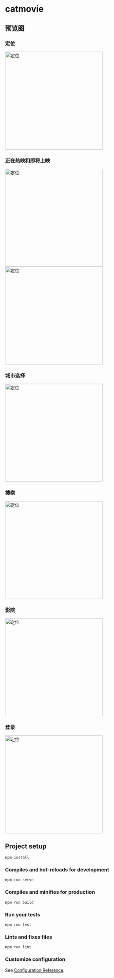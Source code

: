 # catmovie

## 预览图

### 定位

<img src='https://github.com/RYTON0305/movieApp_remake/blob/master/Preview/location.png' alt='定位' width='320'>

### 正在热映和即将上映

<img src='https://github.com/RYTON0305/movieApp_remake/blob/master/Preview/nowPlaying.png' alt='定位' width='320'>    <img src='https://github.com/RYTON0305/movieApp_remake/blob/master/Preview/comingSoon.png' alt='定位' width='320'>
  
### 城市选择

<img src='https://github.com/RYTON0305/movieApp_remake/blob/master/Preview/city.png' alt='定位' width='320'>
  
### 搜索

<img src='https://github.com/RYTON0305/movieApp_remake/blob/master/Preview/search.png' alt='定位' width='320'>
  
### 影院

<img src='https://github.com/RYTON0305/movieApp_remake/blob/master/Preview/cinema.png' alt='定位' width='320'>
  
### 登录

<img src='https://github.com/RYTON0305/movieApp_remake/blob/master/Preview/login.png' alt='定位' width='320'>
  
## Project setup

```
npm install
```

### Compiles and hot-reloads for development
```
npm run serve
```

### Compiles and minifies for production
```
npm run build
```

### Run your tests
```
npm run test
```

### Lints and fixes files
```
npm run lint
```

### Customize configuration
See [Configuration Reference](https://cli.vuejs.org/config/).
